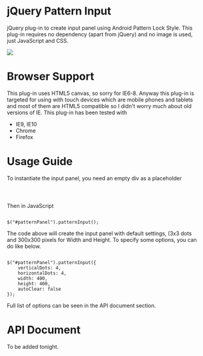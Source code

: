 jQuery Pattern Input
====================

jQuery plug-in to create input panel using Android Pattern Lock Style. This plug-in requires no dependency (apart from jQuery) and no image is used, just JavaScript and CSS.

<img src="https://dl.dropbox.com/u/9868650/patternInput/screenshot.png">

Browser Support
===============

This plug-in uses HTML5 canvas, so sorry for IE6-8. Anyway this plug-in is targeted for using with touch devices which are mobile phones and tablets and most of them are HTML5 compatible so I didn't worry much about old versions of IE. This plug-in has been tested with
- IE9, IE10
- Chrome
- Firefox

Usage Guide
===========

To instantiate the input panel, you need an empty div as a placeholder

<code>
<div id="patternPanel" />
</code>

Then in JavaScript

<code>
$("#patternPanel").patternInput();
</code>

The code above will create the input panel with default settings, (3x3 dots and 300x300 pixels for Width and Height. To specify some options, you can do like below.

<code>
$("#patternPanel").patternInput({
    verticalDots: 4,
    horizontalDots: 4,
    width: 400,
    height: 400,
    autoClear: false
});
</code>

Full list of options can be seen in the API document section.

API Document
============
To be added tonight.
